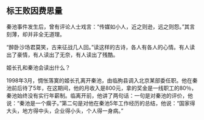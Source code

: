 ## 标王败因费思量

秦池事件发生后，曾有评论人士戏言：“传媒如小人，近之则逊，远之则怨。”其言刻薄，却并非全无道理。

“醉卧沙场君莫笑，古来征战几人回。”读这样的古诗，各人有各人的心情。有人读出了豪情，有人读出了无奈，有人读出了残酷。

姬长孔和秦池会读出什么？

1998年3月，惆怅落寞的姬长孔离开秦池，由临朐县调入北京某部委任职。他在秦池前后待了5年，在这期间，他的月收入是800元，拿的奖金是一线职工的80％，秦池始终没有实行年薪制。临离开前，他讲了两句话：一句是对秦池的评价，他说：“秦池是一个瘸子。”第二句是对他在秦池5年工作经历的总结，他说：“国家得大头，地方得中头，企业得小头，个人得一身病。”